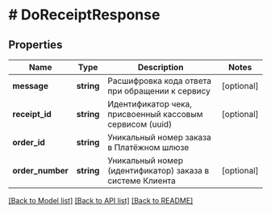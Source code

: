 # # DoReceiptResponse

## Properties

Name | Type | Description | Notes
------------ | ------------- | ------------- | -------------
**message** | **string** | Расшифровка кода ответа при обращении к сервису | [optional]
**receipt_id** | **string** | Идентификатор чека, присвоенный кассовым сервисом (uuid) | [optional]
**order_id** | **string** | Уникальный номер заказа в Платёжном шлюзе |
**order_number** | **string** | Уникальный номер (идентификатор) заказа в системе Клиента | [optional]

[[Back to Model list]](../../README.md#models) [[Back to API list]](../../README.md#endpoints) [[Back to README]](../../README.md)
